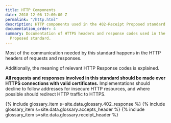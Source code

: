 ```yaml
---
title: HTTP Components
date: 2018-12-06 12:00:00 Z
permalink: "/http.html"
description: HTTP components used in the 402-Receipt Proposed standard.
documentation_order: 4
summary: Documentation of HTTPS headers and response codes used in the 402-Receipt
  Proposed standard.
---
```


Most of the communication needed by this standard happens in the HTTP headers of requests and responses.  

Additionally, the meaning of relevant HTTP Response codes is explained.

**All requests and responses involved in this standard should be made over HTTPS connections with valid certificates.** 
Implementations should decline to follow addresses for insecure HTTP resources, 
and where possible should redirect HTTP traffic to HTTPS.

{% include glossary_item s=site.data.glossary.402_response %}
{% include glossary_item s=site.data.glossary.accepts_header %}
{% include glossary_item s=site.data.glossary.receipt_header %}
